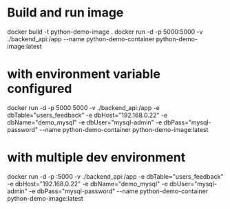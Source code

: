 # Build and run image
docker build -t python-demo-image .
docker run -d -p 5000:5000 -v ./backend_api:/app --name python-demo-container python-demo-image:latest
# with environment variable configured
docker run -d -p 5000:5000 -v ./backend_api:/app -e dbTable="users_feedback" -e dbHost="192.168.0.22" -e dbName="demo_mysql" -e dbUser="mysql-admin" -e dbPass="mysql-password"  --name python-demo-container python-demo-image:latest
# with multiple dev environment
docker run -d -p <Port>:5000 -v ./backend_api:/app -e dbTable="users_feedback" -e dbHost="192.168.0.22" -e dbName="demo_mysql" -e dbUser="mysql-admin" -e dbPass="mysql-password"  --name python-demo-container python-demo-image:latest